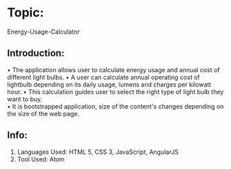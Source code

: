 # Topic:
Energy-Usage-Calculator

## Introduction:
•	The application allows user to calculate energy usage and annual cost of different light bulbs.
•	A user can calculate annual operating cost of lightbulb depending on its daily usage, lumens and charges per kilowatt hour.
•	This calculation guides user to select the right type of light bulb they want to buy.  
•	It is bootstrapped application, size of the content's changes depending on the size of the web page.    

## Info:
1. Languages Used: HTML 5, CSS 3, JavaScript, AngularJS
2. Tool Used: Atom 


